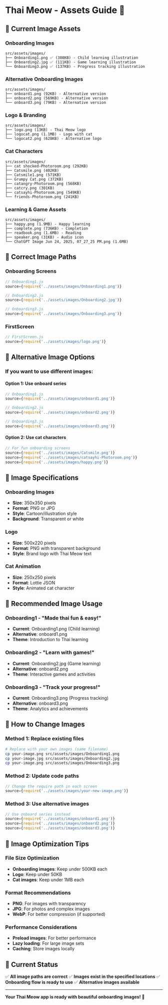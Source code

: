 # Thai Meow - Assets Guide 📁

## 📸 Current Image Assets

### Onboarding Images
```
src/assets/images/
├── Onboarding1.png ✅ (308KB) - Child learning illustration
├── Onboarding2.jpg ✅ (111KB) - Game learning illustration  
└── Onboarding3.png ✅ (137KB) - Progress tracking illustration
```

### Alternative Onboarding Images
```
src/assets/images/
├── onboard1.png (92KB) - Alternative version
├── onboard2.png (569KB) - Alternative version
└── onboard3.png (79KB) - Alternative version
```

### Logo & Branding
```
src/assets/images/
├── logo.png (13KB) - Thai Meow logo
├── logocat.png (1.1MB) - Logo with cat
└── logocat2.png (628KB) - Alternative logo
```

### Cat Characters
```
src/assets/images/
├── cat shocked-Photoroom.png (292KB)
├── Catsmile.png (402KB)
├── Catsmile1.png (571KB)
├── Grumpy Cat.png (372KB)
├── catangry-Photoroom.png (568KB)
├── catcry.png (301KB)
├── catsayhi-Photoroom.png (549KB)
└── friends-Photoroom.png (241KB)
```

### Learning & Game Assets
```
src/assets/images/
├── happy.png (1.9MB) - Happy learning
├── complete.png (736KB) - Completion
├── readbook.png (1.6MB) - Reading
├── speaker.png (31KB) - Audio icon
└── ChatGPT Image Jun 24, 2025, 07_27_25 PM.png (1.6MB)
```

## 🎯 Correct Image Paths

### Onboarding Screens
```javascript
// Onboarding1.js
source={require('../assets/images/Onboarding1.png')}

// Onboarding2.js  
source={require('../assets/images/Onboarding2.jpg')}

// Onboarding3.js
source={require('../assets/images/Onboarding3.png')}
```

### FirstScreen
```javascript
// FirstScreen.js
source={require('../assets/images/logo.png')}
```

## 🔄 Alternative Image Options

### If you want to use different images:

#### Option 1: Use onboard series
```javascript
// Onboarding1.js
source={require('../assets/images/onboard1.png')}

// Onboarding2.js
source={require('../assets/images/onboard2.png')}

// Onboarding3.js
source={require('../assets/images/onboard3.png')}
```

#### Option 2: Use cat characters
```javascript
// For fun onboarding screens
source={require('../assets/images/Catsmile.png')}
source={require('../assets/images/catsayhi-Photoroom.png')}
source={require('../assets/images/happy.png')}
```

## 📏 Image Specifications

### Onboarding Images
- **Size**: 350x350 pixels
- **Format**: PNG or JPG
- **Style**: Cartoon/illustration style
- **Background**: Transparent or white

### Logo
- **Size**: 500x220 pixels
- **Format**: PNG with transparent background
- **Style**: Brand logo with Thai Meow text

### Cat Animation
- **Size**: 250x250 pixels
- **Format**: Lottie JSON
- **Style**: Animated cat character

## 🎨 Recommended Image Usage

### Onboarding1 - "Made thai fun & easy!"
- **Current**: Onboarding1.png (Child learning)
- **Alternative**: onboard1.png
- **Theme**: Introduction to Thai learning

### Onboarding2 - "Learn with games!"
- **Current**: Onboarding2.jpg (Game learning)
- **Alternative**: onboard2.png
- **Theme**: Interactive games and activities

### Onboarding3 - "Track your progress!"
- **Current**: Onboarding3.png (Progress tracking)
- **Alternative**: onboard3.png
- **Theme**: Analytics and achievements

## 🔧 How to Change Images

### Method 1: Replace existing files
```bash
# Replace with your own images (same filename)
cp your-image.png src/assets/images/Onboarding1.png
cp your-image.jpg src/assets/images/Onboarding2.jpg
cp your-image.png src/assets/images/Onboarding3.png
```

### Method 2: Update code paths
```javascript
// Change the require path in each screen
source={require('../assets/images/your-new-image.png')}
```

### Method 3: Use alternative images
```javascript
// Use onboard series instead
source={require('../assets/images/onboard1.png')}
source={require('../assets/images/onboard2.png')}
source={require('../assets/images/onboard3.png')}
```

## 📱 Image Optimization Tips

### File Size Optimization
- **Onboarding images**: Keep under 500KB each
- **Logo**: Keep under 50KB
- **Cat images**: Keep under 1MB each

### Format Recommendations
- **PNG**: For images with transparency
- **JPG**: For photos and complex images
- **WebP**: For better compression (if supported)

### Performance Considerations
- **Preload images**: For better performance
- **Lazy loading**: For large image sets
- **Caching**: Store images locally

## 🎯 Current Status

✅ **All image paths are correct**
✅ **Images exist in the specified locations**
✅ **Onboarding flow is ready to use**
✅ **Alternative images available**

---

**Your Thai Meow app is ready with beautiful onboarding images! 🎉**

